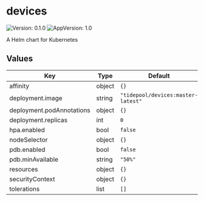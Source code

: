 # devices

![Version: 0.1.0](https://img.shields.io/badge/Version-0.1.0-informational?style=flat-square) ![AppVersion: 1.0](https://img.shields.io/badge/AppVersion-1.0-informational?style=flat-square)

A Helm chart for Kubernetes

## Values

| Key | Type | Default | Description |
|-----|------|---------|-------------|
| affinity | object | `{}` |  |
| deployment.image | string | `"tidepool/devices:master-latest"` |  |
| deployment.podAnnotations | object | `{}` |  |
| deployment.replicas | int | `0` |  |
| hpa.enabled | bool | `false` |  |
| nodeSelector | object | `{}` |  |
| pdb.enabled | bool | `false` |  |
| pdb.minAvailable | string | `"50%"` |  |
| resources | object | `{}` |  |
| securityContext | object | `{}` |  |
| tolerations | list | `[]` |  |
